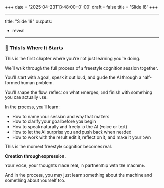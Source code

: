 +++
date = '2025-04-23T13:48:00+01:00'
draft = false
title = 'Slide 18'
+++

---
title: "Slide 18"
outputs:
  - reveal
---

### 🚪 This Is Where It Starts  

This is the first chapter where you’re not just learning you’re doing.  

We’ll walk through the full process of a freestyle cognition session together.  

You’ll start with a goal, speak it out loud, and guide the AI through a half-formed human problem.  

You’ll shape the flow, reflect on what emerges, and finish with something you can actually use.  

In the process, you’ll learn:  

- How to name your session and why that matters  
- How to clarify your goal before you begin  
- How to speak naturally and freely to the AI (voice or text)  
- How to let the AI surprise you and push back when needed  
- How to work with the result edit it, reflect on it, and make it your own  

This is the moment freestyle cognition becomes real.  

**Creation through expression.**  

Your voice, your thoughts made real, in partnership with the machine.  

And in the process, you may just learn something about the machine and something about yourself too.
